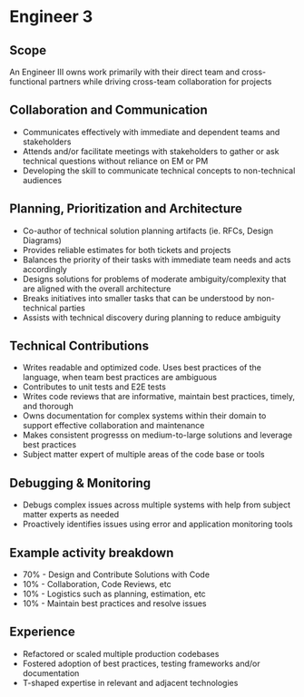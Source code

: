 # Engineer 3

## Scope

An Engineer III owns work primarily with their direct team and cross-functional partners while driving cross-team collaboration for projects

## Collaboration and Communication

- Communicates effectively with immediate and dependent teams and stakeholders
- Attends and/or facilitate meetings with stakeholders to gather or ask technical questions without reliance on EM or PM
- Developing the skill to communicate technical concepts to non-technical audiences

## Planning, Prioritization and Architecture

- Co-author of technical solution planning artifacts (ie. RFCs, Design Diagrams)
- Provides reliable estimates for both tickets and projects
- Balances the priority of their tasks with immediate team needs and acts accordingly
- Designs solutions for problems of moderate ambiguity/complexity that are aligned with the overall architecture
- Breaks initiatives into smaller tasks that can be understood by non-technical parties
- Assists with technical discovery during planning to reduce ambiguity

## Technical Contributions

- Writes readable and optimized code. Uses best practices of the language, when team best practices are ambiguous
- Contributes to unit tests and E2E tests
- Writes code reviews that are informative, maintain best practices, timely, and thorough
- Owns documentation for complex systems within their domain to support effective collaboration and maintenance
- Makes consistent progresss on medium-to-large solutions and leverage best practices
- Subject matter expert of multiple areas of the code base or tools

## Debugging & Monitoring

- Debugs complex issues across multiple systems with help from subject matter experts as needed
- Proactively identifies issues using error and application monitoring tools

## Example activity breakdown

- 70% - Design and Contribute Solutions with Code
- 10% - Collaboration, Code Reviews, etc
- 10% - Logistics such as planning, estimation, etc
- 10% - Maintain best practices and resolve issues

## Experience

- Refactored or scaled multiple production codebases
- Fostered adoption of best practices, testing frameworks and/or documentation
- T-shaped expertise in relevant and adjacent technologies
